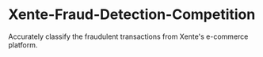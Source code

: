 # Xente-Fraud-Detection-Competition
Accurately classify the fraudulent transactions from Xente's e-commerce platform.
